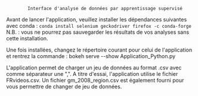 			Interface d'analyse de données par apprentissage supervisé

Avant de lancer l'application, veuillez installer les dépendances suivantes avec conda :
	```conda install selenium geckodriver firefox -c conda-forge```
N.B. : vous ne pourrez pas sauvegarder les résultats de vos analyses sans cette installation.

Une fois installées, changez le répertoire courant pour celui de l'application et rentrez la commande :
	bokeh serve --show Application_Python.py

L'application permet de charger un jeu de données au format .csv avec comme séparateur une ",".
A titre d'essai, l'application utilise le fichier FRvideos.csv.
Un fichier gm_2008_region.csv est également fourni pour vous permettre de changer de jeu de données.

